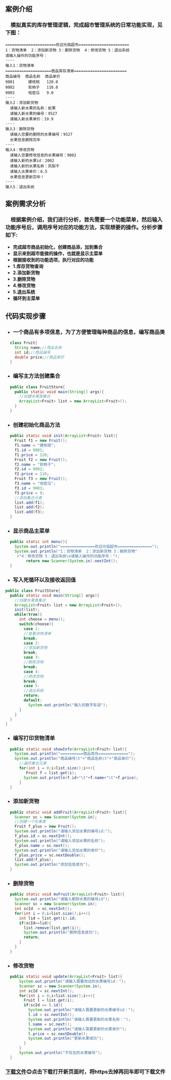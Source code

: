 ## 案例介绍
  ### &emsp;模拟真实的库存管理逻辑，完成超市管理系统的日常功能实现，见下图：  
    ======================欢迎光临超市======================  
    1：货物清单  2：添加新货物 3：删除货物  4：修改货物 5：退出系统
    请输入操作的功能序号：
    ----
    输入1：货物清单
    ====================商品库存清单=======================
    商品编号  商品名称  商品单价
    9001      硬核桃   120.0
    9002      软柿子   110.0
    9003      哈密瓜   9.0
    ----
    输入2：添加新货物
      请输入新水果的名称：蛇果
      请输入新水果的编号：9527
      请输入新水果单价：19.9
    ----
    输入3：删除货物
      请输入您要的删除的水果编号：9527
      水果信息删除完毕
    ----
    输入4：修改货物
      请输入您要修改信息的水果编号：9002
      请输入新的水果id：2002
      请输入新的水果名称：凤梨干
      请输入水果单价：6.5
      水果信息更新完毕！
    ----
    输入5：退出系统
## 案例需求分析
  ### &emsp;根据案例介绍，我们进行分析，首先需要一个功能菜单，然后输入功能序号后，调用序号对应的功能方法，实现想要的操作。分析步骤如下:  
  * **完成超市商品初始化，创建商品添，加到集合**
  * **显示来到超市能做的操作，也就是显示主菜单**
  * **根据接收到的功能选项，执行对应的功能**
  * **1.库存货物查询**
  * **2.添加新货物**
  * **3.删除货物**
  * **4.修改货物**
  * **5.退出系统**
  * **循环到主菜单**

## 代码实现步骤
  * ### 一个商品有多项信息，为了方便管理每种商品的信息，编写商品类
```Java
  class Fruit{
    String name;//商品名称
    int id;//商品编号
    double price;//商品单价
  }
```
  * ### 编写主方法创建集合
```Java
  public class FruitStore{
    public static void main(String[] args){
      //创建水果类集合
      ArrayList<Fruit> list = new ArrayList<Fruit>();
    }
  }
 ```
  * ### 创建初始化商品方法
```Java
  public static void init(ArrayList<Fruit> list){
    Fruit f1 = new Fruit();
    f1.name = "硬核桃";
    f1.id = 9001;
    f1.price = 120;
    Fruit f2 = new Fruit();
    f2.name = "软柿子";
    f2.id = 9002;
    f2.price = 110;
    Fruit f3 = new Fruit();
    f3.name = "哈密瓜";
    f3.id = 9003;
    f3.price = 9;
    //添加集合元素
    list.add(f1);
    list.add(f2);
    list.add(f3);
  }
```
  * ### 显示商品主菜单
  ```Java
    public static int menu(){
      System.out.println("===============欢迎光临超市===============");
      System.out.println("1：货物清单  2：添加新货物 3：删除货物"
       +"4：修改货物 5：退出系统\n请输入操作的功能序号：");
           return new Scanner(System.in).nextInt();
    }
  ```
  * ### 写入死循环以及接收返回值
  ```Java
  public class FruitStore{
    public static void main(String[] args){
      //创建水果类集合
      ArrayList<Fruit> list = new ArrayList<Fruit>();
      init(list);
      while(true){
        int choose = menu();
        switch(choose){
          case 1:
          //查看货物清单
          break;
          case 2:
          //添加新货物
          break;
          case 3:
          //删除货物
          break;
          case 4:
          //修改货物
          break;
          case 5:
          //退出系统
          return;
          default:
            System.out.println("输入的数字有误");
        }
      }
    }
}
  ```
  * ### 编写打印货物清单
  ```Java
    public static void showInfo(ArrayList<Fruit> list){
      System.out.println("==========商品库存=============");
      System.out.println("商品编号\t"+"商品名称\t"+"商品单价");
        //遍历集合元素
        for(int i = 0;i<list.size();i++){
           Fruit f = list.get(i);
          System.out.println(f.id+"\t"+f.name+"\t"+f.price);
        }
    }
  ```
  * ### 添加新货物
  ```Java
    public static void addFruit(ArrayList<Fruit> list){
      Scanner sc = new Scanner(System.in);
      //创建一个水果类
      Fruit f_plus = new Fruit();
      System.out.println("请输入添加水果的编号id:");
      f_plus.id = sc.nextInt();
      System.out.println("请输入添加水果的名称");
      f_plus.name = sc.next();
      System.out.println("请输入添加水果的单价");
      f_plus.price = sc.nextDouble();
      list.add(f_plus);
      System.out.println("添加信息成功");
    }
  ```
  * ### 删除货物
  ```Java
    public static void mvFruit(ArrayList<Fruit> list){
      System.out.println("请输入删除水果的编号id");
      Scanner sc = new Scanner(System.in);
      int scId  = sc.nextInt();
      for(int i = 0;i<list.size();i++){
        int lid = list.get(i).id;
        if(scId==lid){
          list.remove(list.get(i));
          System.out.println("删除信息成功");
          return;
        }
      }
    }
  ```
  * ### 修改货物
```Java
  public static void update(ArrayList<Fruit> list){
      System.out.println("请输入需要改动的水果编号id：");
      Scanner sc = new Scanner(System.in);
      int scId = sc.nextInt();
      for(int i = 0;i<list.size();i++){
        Fruit l = list.get(i);
        if(scId == l.id){
          System.out.println("请输入需要更新的水果编号id：");
          l.id = sc.nextInt();
          System.out.println("请输入需要更新的水果名称：");
          l.name = sc.next();
          System.out.println("请输入需要更新的水果单价");
          l.price = sc.nextDouble();
          System.out.println("更新水果成功");
        }
      }
      System.out.println("不存在的水果编号");
  }
```
### [下载文件](https://nbct01.baidupcs.com/file/73310dd95a8c2d104a14b14905246d70?bkt=p3-140073310dd95a8c2d104a14b14905246d70e6188e0a0000000009d2&fid=432117360-250528-375629022835532&time=1509622453&sign=FDTAXGERLQBHSK-DCb740ccc5511e5e8fedcff06b081203-j6ZNxlFJpOTLCtT0KFdkqpdWSsc%3D&to=67&size=2514&sta_dx=2514&sta_cs=0&sta_ft=rar&sta_ct=0&sta_mt=0&fm2=MH,Yangquan,Anywhere,,hunan,ct&newver=1&newfm=1&secfm=1&flow_ver=3&pkey=140073310dd95a8c2d104a14b14905246d70e6188e0a0000000009d2&sl=79364174&expires=1h&rt=sh&r=240830381&mlogid=2734816185&vuk=432117360&vbdid=3690294015&fin=%E8%BF%90%E8%A1%8C%E6%96%87%E4%BB%B6MdStore.rar&fn=%E8%BF%90%E8%A1%8C%E6%96%87%E4%BB%B6MdStore.rar&rtype=1&iv=0&dp-logid=7092732883448602358&dp-callid=0.1.1&hps=1&tsl=100&csl=100&csign=MgOSVILQ%2FjY6vfK6AMRGgCSMmoQ%3D&so=0&ut=6&uter=4&serv=0&uc=3588844837&ic=3384377169&ti=dcc4129fab3c9dc2a463fd60b4013d2b574a131c43026460&by=themis):blush:点击下载打开新页面时，将https去掉再回车即可下载文件
[//]:#(atom当编辑代码过多时，实在太卡了)
[//]:#(:D)
